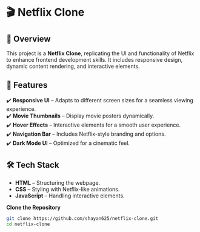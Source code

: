 # 🎬 Netflix Clone

## 📌 Overview
This project is a **Netflix Clone**, replicating the UI and functionality of Netflix to enhance frontend development skills. It includes responsive design, dynamic content rendering, and interactive elements.

## 🚀 Features
✔️ **Responsive UI** – Adapts to different screen sizes for a seamless viewing experience.  
✔️ **Movie Thumbnails** – Display movie posters dynamically.  
✔️ **Hover Effects** – Interactive elements for a smooth user experience.  
✔️ **Navigation Bar** – Includes Netflix-style branding and options.  
✔️ **Dark Mode UI** – Optimized for a cinematic feel.  

## 🛠️ Tech Stack
- **HTML** – Structuring the webpage.
- **CSS** – Styling with Netflix-like animations.
- **JavaScript** – Handling interactive elements.
  
**Clone the Repository**
```bash
git clone https://github.com/shayan625/netflix-clone.git
cd netflix-clone
```
